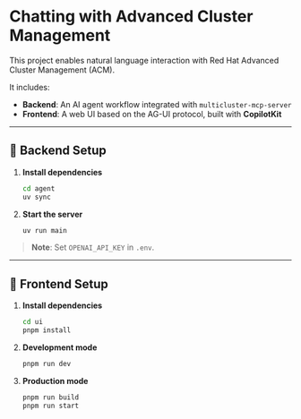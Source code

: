 # Chatting with Advanced Cluster Management

This project enables natural language interaction with Red Hat Advanced Cluster Management (ACM).

It includes:

* **Backend**: An AI agent workflow integrated with `multicluster-mcp-server`
* **Frontend**: A web UI based on the AG-UI protocol, built with **CopilotKit**

---

## 🧠 Backend Setup

1. **Install dependencies**

   ```bash
   cd agent
   uv sync
   ```

2. **Start the server**

   ```bash
   uv run main
   ```

> **Note**: Set `OPENAI_API_KEY` in `.env`.

---

## 💬 Frontend Setup

1. **Install dependencies**

   ```bash
   cd ui
   pnpm install
   ```

2. **Development mode**

   ```bash
   pnpm run dev
   ```

3. **Production mode**

   ```bash
   pnpm run build
   pnpm run start
   ```
